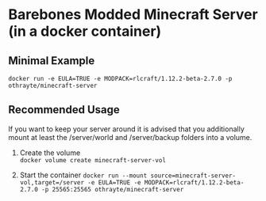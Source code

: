 Barebones Modded Minecraft Server (in a docker container)
=========================================================

Minimal Example
---------------
`docker run -e EULA=TRUE -e MODPACK=rlcraft/1.12.2-beta-2.7.0 -p othrayte/minecraft-server`

Recommended Usage
-----------------

If you want to keep your server around it is advised that you additionally mount at least the /server/world and /server/backup folders into a volume.

1. Create the volume  
`docker volume create minecraft-server-vol`

2. Start the container
`docker run --mount source=minecraft-server-vol,target=/server -e EULA=TRUE -e MODPACK=rlcraft/1.12.2-beta-2.7.0 -p 25565:25565 othrayte/minecraft-server`

